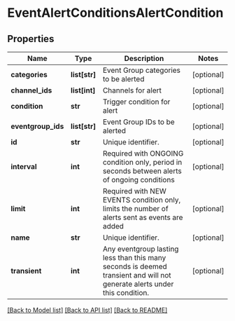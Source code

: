 # EventAlertConditionsAlertCondition

## Properties
Name | Type | Description | Notes
------------ | ------------- | ------------- | -------------
**categories** | **list[str]** | Event Group categories to be alerted | [optional] 
**channel_ids** | **list[int]** | Channels for alert | [optional] 
**condition** | **str** | Trigger condition for alert | [optional] 
**eventgroup_ids** | **list[str]** | Event Group IDs to be alerted | [optional] 
**id** | **str** | Unique identifier. | [optional] 
**interval** | **int** | Required with ONGOING condition only, period in seconds between alerts of ongoing conditions | [optional] 
**limit** | **int** | Required with NEW EVENTS condition only, limits the number of alerts sent as events are added | [optional] 
**name** | **str** | Unique identifier. | [optional] 
**transient** | **int** | Any eventgroup lasting less than this many seconds is deemed transient and will not generate alerts under this condition. | [optional] 

[[Back to Model list]](../README.md#documentation-for-models) [[Back to API list]](../README.md#documentation-for-api-endpoints) [[Back to README]](../README.md)


